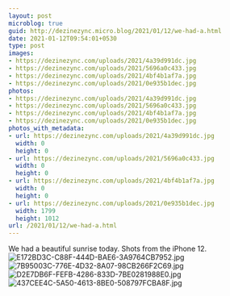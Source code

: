 ```yaml
---
layout: post
microblog: true
guid: http://dezinezync.micro.blog/2021/01/12/we-had-a.html
date: 2021-01-12T09:54:01+0530
type: post
images:
- https://dezinezync.com/uploads/2021/4a39d991dc.jpg
- https://dezinezync.com/uploads/2021/5696a0c433.jpg
- https://dezinezync.com/uploads/2021/4bf4b1af7a.jpg
- https://dezinezync.com/uploads/2021/0e935b1dec.jpg
photos:
- https://dezinezync.com/uploads/2021/4a39d991dc.jpg
- https://dezinezync.com/uploads/2021/5696a0c433.jpg
- https://dezinezync.com/uploads/2021/4bf4b1af7a.jpg
- https://dezinezync.com/uploads/2021/0e935b1dec.jpg
photos_with_metadata:
- url: https://dezinezync.com/uploads/2021/4a39d991dc.jpg
  width: 0
  height: 0
- url: https://dezinezync.com/uploads/2021/5696a0c433.jpg
  width: 0
  height: 0
- url: https://dezinezync.com/uploads/2021/4bf4b1af7a.jpg
  width: 0
  height: 0
- url: https://dezinezync.com/uploads/2021/0e935b1dec.jpg
  width: 1799
  height: 1012
url: /2021/01/12/we-had-a.html
---
```

We had a beautiful sunrise today. Shots from the iPhone 12. 
![E172BD3C-C88F-444D-BAE6-3A9764CB7952.jpg](https://dezinezync.com/uploads/2021/4a39d991dc.jpg)
![7B95003C-776E-4D32-8A07-98CB266F2C69.jpg](https://dezinezync.com/uploads/2021/5696a0c433.jpg)
![D2E7DB6F-FEFB-4286-833D-7BE0281988E0.jpg](https://dezinezync.com/uploads/2021/4bf4b1af7a.jpg)
![437CEE4C-5A50-4613-8BE0-508797FCBA8F.jpg](https://dezinezync.com/uploads/2021/0e935b1dec.jpg)

